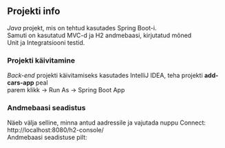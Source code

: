## Projekti info

*Java* projekt, mis on tehtud kasutades Spring Boot-i. <br/>
Samuti on kasutatud MVC-d ja H2 andmebaasi, kirjutatud mõned <br/>
Unit ja Integratsiooni testid. <br/>

### Projekti käivitamine
*Back-end* projekti käivitamiseks kasutades IntelliJ IDEA, teha projekti **add-cars-app** peal <br>
parem klikk -> Run As -> Spring Boot App <br>

### Andmebaasi seadistus
Näeb välja selline, minna antud aadressile ja vajutada nuppu Connect: http://localhost:8080/h2-console/ <br>
Andmebaasi seadistuse pilt: <br>